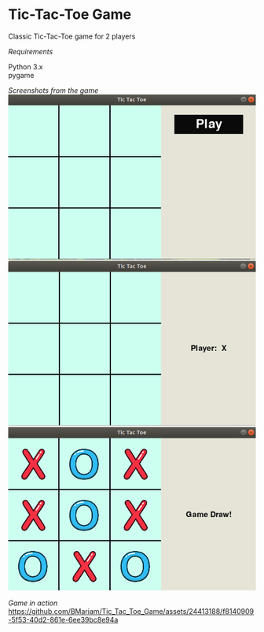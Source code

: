 # Tic-Tac-Toe Game
Classic Tic-Tac-Toe game for 2 players

*Requirements*

Python 3.x\
pygame

*Screenshots from the game*\
![](images/Screenshot_1.png)\
![](images/Screenshot_2.png)\
![](images/Screenshot_3.png)

*Game in action*\
https://github.com/BMariam/Tic_Tac_Toe_Game/assets/24413188/f8140909-5f53-40d2-861e-6ee39bc8e94a

